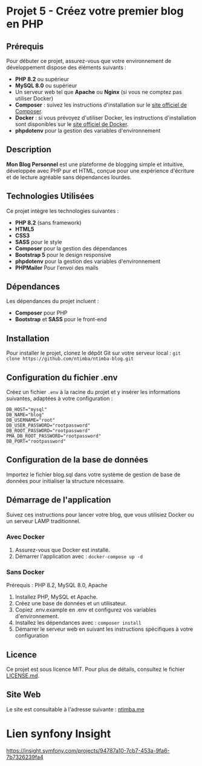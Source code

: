 # Projet 5 - Créez votre premier blog en PHP

## Prérequis
Pour débuter ce projet, assurez-vous que votre environnement de développement dispose des éléments suivants :
- **PHP 8.2** ou supérieur
- **MySQL 8.0** ou supérieur
- Un serveur web tel que **Apache** ou **Nginx** (si vous ne comptez pas utiliser Docker)
- **Composer** : suivez les instructions d'installation sur le [site officiel de Composer](https://getcomposer.org/download/).
- **Docker** : si vous prévoyez d'utiliser Docker, les instructions d'installation sont disponibles sur le [site officiel de Docker](https://docs.docker.com/engine/install/).
- **phpdotenv** pour la gestion des variables d'environnement

## Description
**Mon Blog Personnel** est une plateforme de blogging simple et intuitive, développée avec PHP pur et HTML, conçue pour une expérience d'écriture et de lecture agréable sans dépendances lourdes.

## Technologies Utilisées
Ce projet intègre les technologies suivantes :
- **PHP 8.2** (sans framework)
- **HTML5**
- **CSS3**
- **SASS** pour le style
- **Composer** pour la gestion des dépendances
- **Bootstrap 5** pour le design responsive
- **phpdotenv** pour la gestion des variables d'environnement
- **PHPMailer** Pour l'envoi des mails

## Dépendances
Les dépendances du projet incluent :
- **Composer** pour PHP
- **Bootstrap** et **SASS** pour le front-end

## Installation
Pour installer le projet, clonez le dépôt Git sur votre serveur local :
`git clone https://github.com/ntimba/ntimba-blog.git`

## Configuration du fichier .env
Créez un fichier `.env` à la racine du projet et y insérer les informations suivantes, adaptées à votre configuration :
```
DB_HOST="mysql"
DB_NAME="blog"
DB_USERNAME="root"
DB_USER_PASSWORD="rootpassword"
DB_ROOT_PASSWORD="rootpassword"
PMA_DB_ROOT_PASSWORD="rootpassword"
DB_PORT="rootpassword"
```

## Configuration de la base de données
Importez le fichier blog.sql dans votre système de gestion de base de données pour initialiser la structure nécessaire.

## Démarrage de l'application
Suivez ces instructions pour lancer votre blog, que vous utilisiez Docker ou un serveur LAMP traditionnel.

### Avec Docker
1. Assurez-vous que Docker est installé.
2. Démarrer l'application avec : `docker-compose up -d` 

### Sans Docker
Prérequis : PHP 8.2, MySQL 8.0, Apache

1. Installez PHP, MySQL et Apache.
2. Créez une base de données et un utilisateur.
3. Copiez .env.example en .env et configurez vos variables d'environnement.
4. Installez les dépendances avec : `composer install`
5. Démarrer le serveur web en suivant les instructions spécifiques à votre configuration

## Licence
Ce projet est sous licence MIT. Pour plus de détails, consultez le fichier [LICENSE.md](./LICENSE.md).

## Site Web
Le site est consultable à l'adresse suivante : [ntimba.me](https://ntimba.me)

# Lien synfony Insight
https://insight.symfony.com/projects/94787a10-7cb7-453a-9fa6-7b7326239fa4






